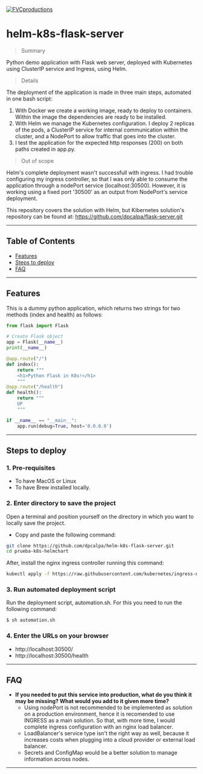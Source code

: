 <a href="http://fvcproductions.com"><img src="https://avatars1.githubusercontent.com/u/4284691?v=3&s=200" title="FVCproductions" alt="FVCproductions"></a>

<!-- [![FVCproductions](https://avatars1.githubusercontent.com/u/4284691?v=3&s=200)](http://fvcproductions.com) -->

# helm-k8s-flask-server

> Summary

Python demo application with Flask web server, deployed with Kubernetes using ClusterIP service and Ingress, using Helm.

> Details

The deployment of the application is made in three main steps, automated in one bash script:
1. With Docker we create a working image, ready to deploy to containers. Within the image the dependencies are ready to be installed. 
2. With Helm we manage the Kubernetes configuration. I deploy 2 replicas of the pods, a ClusterIP service for internal communication within the cluster, and a NodePort to allow traffic that goes into the cluster. 
3. I test the application for the expected http responses (200) on both paths created in app.py.

> Out of scope

Helm's complete deployment wasn't successfull with ingress. I had trouble configuring my ingress controller, so that I was only able to consume the application through a nodePort service (localhost:30500). However, it is working using a fixed port '30500' as an output from NodePort's service deployment.

This repository covers the solution with Helm, but Kibernetes solution's repository can be found at: https://github.com/dpcalpa/flask-server.git

---

## Table of Contents 

- [Features](#features)
- [Steps to deploy](#steps)
- [FAQ](#faq)

---

## Features

This is a dummy python application, which returns two strings for two methods (index and health) as follows:

```python
from flask import Flask

# Create Flask object
app = Flask(__name__)
print(__name__)

@app.route("/")
def index():
    return """
    <h1>Python Flask in K8s!</h1>
    """
@app.route("/health")
def health():
    return """
    UP
    """

if __name__ == "__main__":
    app.run(debug=True, host='0.0.0.0')
```

---

## Steps to deploy

### 1. Pre-requisites

- To have MacOS or Linux
- To have Brew installed locally.

### 2. Enter directory to save the project

Open a terminal and position yourself on the directory in which you want to locally save the project. 
- Copy and paste the following command: 
```bash
git clone https://github.com/dpcalpa/helm-k8s-flask-server.git
cd prueba-k8s-helmchart
```

After, install the nginx ingress controller running this command: 

```bash
kubectl apply -f https://raw.githubusercontent.com/kubernetes/ingress-nginx/controller-v0.34.0/deploy/static/provider/cloud/deploy.yaml 

```

### 3. Run automated deployment script

Run the deployment script, automation.sh. For this you need to run the following command:


```bash
$ sh automation.sh
```

### 4. Enter the URLs on your browser

- http://localhost:30500/
- http://localhost:30500/health

---

## FAQ

- **If you needed to put this service into production, what do you think it may be missing? What would you add to it given more time?**
    - Using nodePort is not recommended to be implemented as solution on a production environment, hence it is recomended to use INGRESS as a main solution. So that, with more time, I would complete ingress configuration with an nginx load balancer.
    - LoadBalancer's service type isn't the right way as well, because it increases costs when plugging into a cloud provider or external load balancer.
    - Secrets and ConfigMap would be a better solution to manage information across nodes.

---
